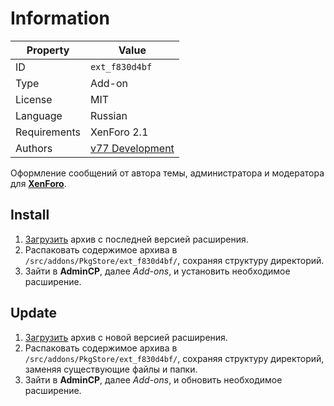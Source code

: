 # Information

| Property     | Value                                              |
| ------------ | -------------------------------------------------- |
| ID           | `ext_f830d4bf`                                     |
| Type         | Add-on                                             |
| License      | MIT                                                |
| Language     | Russian                                            |
| Requirements | XenForo 2.1                                        |
| Authors      | [v77 Development](mailto:mail@v77.dev)             |

Оформление сообщений от автора темы, администратора и модератора для [**XenForo**](https://xenforo.com).

## Install

1. [Загрузить](https://github.com/pkgstore/xenforo-ext-thread-starter/tags) архив с последней версией расширения.
2. Распаковать содержимое архива в `/src/addons/PkgStore/ext_f830d4bf/`, сохраняя структуру директорий.
3. Зайти в **AdminCP**, далее *Add-ons*, и установить необходимое расширение.

## Update

1. [Загрузить](https://github.com/pkgstore/xenforo-ext-thread-starter/tags) архив с новой версией расширения.
2. Распаковать содержимое архива в `/src/addons/PkgStore/ext_f830d4bf/`, сохраняя структуру директорий, заменяя существующие файлы и папки.
3. Зайти в **AdminCP**, далее *Add-ons*, и обновить необходимое расширение.
